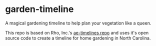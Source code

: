# garden-timeline
A magical gardening timeline to help plan your vegetation like a queen.

This repo is based on Rho, Inc.'s [ae-timelines repo](https://github.com/RhoInc/ae-timelines) and uses it's open source code to create a timeline for home gardening in North Carolina.
